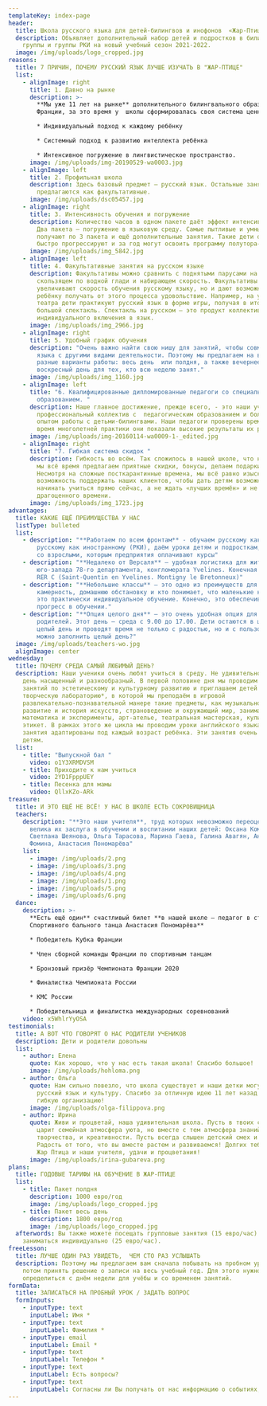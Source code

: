 ```yaml
---
templateKey: index-page
header:
  title: Школа русского языка для детей-билингвов и инофонов  «Жар-Птица»
  description: Объявляет дополнительный набор детей и подростков в билингвальные
    группы и группы РКИ на новый учебный сезон 2021-2022.
  image: /img/uploads/logo_cropped.jpg
reasons:
  title: 7 ПРИЧИН, ПОЧЕМУ РУССКИЙ ЯЗЫК ЛУЧШЕ ИЗУЧАТЬ В "ЖАР-ПТИЦЕ"
  list:
    - alignImage: right
      title: 1. Давно на рынке
      description: >-
        **Мы уже 11 лет на рынке** дополнительного билингвального образования во
        Франции, за это время у  школы сформировалась своя система ценностей:  

        * Индивидуальный подход к каждому ребёнку

        * Системный подход к развитию интеллекта ребёнка 

        * Интенсивное погружение в лингвистическое пространство.
      image: /img/uploads/img-20190529-wa0003.jpg
    - alignImage: left
      title: 2. Профильная школа
      description: Здесь базовый предмет – русский язык. Остальные занятия
        предлагаются как факультативные.
      image: /img/uploads/dsc05457.jpg
    - alignImage: right
      title: 3. Интенсивность обучения и погружение
      description: Количество часов в одном пакете даёт эффект интенсивного обучения.
        Два пакета – погружение в языковую среду. Самые пытливые и умные дети
        получают по 3 пакета и ещё дополнительные занятия. Такие дети очень
        быстро прогрессируют и за год могут освоить программу полутора-двух лет.
      image: /img/uploads/img_5842.jpg
    - alignImage: left
      title: 4. Факультативные занятия на русском языке
      description: Факультативы можно сравнить с поднятыми парусами на паруснике,
        скользящем по водной глади и набирающем скорость. Факультативы не только
        увеличивают скорость обучения русскому языку, но и дают возможность
        ребёнку получать от этого процесса удовольствие. Например, на уроках
        театра дети практикуют русский язык в форме игры, получая в итоге
        большой спектакль. Спектакль на русском – это продукт коллективного и
        индивидуального включения в язык.
      image: /img/uploads/img_2966.jpg
    - alignImage: right
      title: 5. Удобный график обучения
      description: "Очень важно найти свою нишу для занятий, чтобы совмещать изучение
        языка с другими видами деятельности. Поэтому мы предлагаем на выбор
        разные варианты работы: весь день  или полдня, а также вечернее время и
        воскресный день для тех, кто всю неделю занят."
      image: /img/uploads/img_1160.jpg
    - alignImage: left
      title: "6. Квалифицированные дипломированные педагоги со специальным профильным
        образованием. "
      description: Наше главное достижение, прежде всего, - это наши учителя. Дружный
        профессиональный коллектив с  педагогическим образованием и большим
        опытом работы с детьми-билингвами. Наши педагоги проверены временем, за
        время многолетней практики они показали высокие результаты их работы.
      image: /img/uploads/img-20160114-wa0009-1-_edited.jpg
    - alignImage: right
      title: "7. Гибкая система скидок "
      description: Гибкость во всём. Так сложилось в нашей школе, что нашим клиентам
        мы всё время предлагаем приятные скидки, бонусы, делаем подарки.
        Несмотря на сложные посткарантинные времена, мы всё равно изыскиваем
        возможность поддержать наших клиентов, чтобы дать детям возможность
        начинать учиться прямо сейчас, а не ждать «лучших времён» и не терять
        драгоценного времени.
      image: /img/uploads/img_1723.jpg
advantages:
  title: КАКИЕ ЕЩЁ ПРЕИМУЩЕСТВА У НАС
  listType: bulleted
  list:
    - description: "**Работаем по всем фронтам** - обучаем русскому как родному (РЯ) и
        русскому как иностранному (РКИ), даём уроки детям и подросткам, работаем
        со взрослыми, которым предприятия оплачивают курсы"
    - description: "**Недалеко от Версаля** – удобная логистика для жителей запада и
        юго-запада 78-го департамента, конгломерата Yvelines. Конечная станция
        RER C (Saint-Quentin en Yvelines. Montigny le Bretonneux)"
    - description: "**Небольшие классы** – это одно из преимуществ для тех, кто любит
        камерность, домашнюю обстановку и кто понимает, что маленькие классы –
        это практически индивидуальное обучение. Конечно, это обеспечивает
        прогресс в обучении."
    - description: "**Опция целого дня** – это очень удобная опция для работающих
        родителей. Этот день – среда с 9.00 до 17.00. Дети остаются в школе на
        целый день и проводят время не только с радостью, но и с пользой. Чем
        можно заполнить целый день?"
  image: /img/uploads/teachers-wo.jpg
  alignImage: center
wednesday:
  title: ПОЧЕМУ СРЕДА САМЫЙ ЛЮБИМЫЙ ДЕНЬ?
  description: Наши ученики очень любят учиться в среду. Не удивительно, ведь этот
    день насыщенный и разнообразный. В первой половине дня мы проводим цикл
    занятий по эстетическому и культурному развитию и приглашаем детей в нашу
    творческую лабораторию*, в которой мы преподаём в игровой
    развлекательно-познавательной манере такие предметы, как музыкальное
    развитие и история искусств, страноведение и окружающий мир, занимательная
    математика и эксперименты, арт-ателье, театральная мастерская, кулинария и
    этикет. В рамках этого же цикла мы проводим уроки английского языка. Все
    занятия адаптированы под каждый возраст ребёнка. Эти занятия очень нравятся
    детям.
  list:
    - title: "Выпускной бал "
      video: o1Y3XRMDVSM
    - title: Приходите к нам учиться
      video: 2YD1FpppUEY
    - title: Песенка для мамы
      video: QllxKZo-ARk
treasure:
  title: И ЭТО ЕЩЁ НЕ ВСЁ! У НАС В ШКОЛЕ ЕСТЬ СОКРОВИЩНИЦА
  teachers:
    description: "**Это наши учителя**, труд которых невозможно переоценить, так
      велика их заслуга в обучении и воспитании наших детей: Оксана Комоликова,
      Светлана Шеянова, Ольга Тарасова, Марина Гаева, Галина Авагян, Анастасия
      Фомина, Анастасия Пономарёва"
    list:
      - image: /img/uploads/2.png
      - image: /img/uploads/3.png
      - image: /img/uploads/4.png
      - image: /img/uploads/1.png
      - image: /img/uploads/5.png
      - image: /img/uploads/6.png
  dance:
    description: >-
      **Есть ещё один** счастливый билет **в нашей школе – педагог в студии
      Спортивного бального танца Анастасия Пономарёва** 

      * Победитель Кубка Франции

      * Член сборной команды Франции по спортивным танцам 

      * Бронзовый призёр Чемпионата Франции 2020

      * Финалистка Чемпионата России

      * КМС России

      * Победительница и финалистка международных соревнований
    video: x5WhlrYyOSA
testimonials:
  title: А ВОТ ЧТО ГОВОРЯТ О НАС РОДИТЕЛИ УЧЕНИКОВ
  description: Дети и родители довольны
  list:
    - author: Елена
      quote: Как хорошо, что у нас есть такая школа! Спасибо большое!
      image: /img/uploads/hohloma.png
    - author: Ольга
      quote: Нам сильно повезло, что школа существует и наши детки могут не забывать
        русский язык и культуру. Спасибо за отличную идею 11 лет назад и всегда
        гибкую организацию!
      image: /img/uploads/olga-filippova.png
    - author: Ирина
      quote: Живи и процветай, наша удивительная школа. Пусть в твоих стенах всегда
        царит семейная атмосфера уюта, но вместе с тем атмосфера знаний,
        творчества, и креативности. Пусть всегда слышен детский смех и рабость.
        Радость от того, что вы вместе растем и развиваемся! Долгих тебе лет,
        Жар Птица и наши учителя, удачи и процветания!
      image: /img/uploads/irina-gubareva.png
plans:
  title: ГОДОВЫЕ ТАРИФЫ НА ОБУЧЕНИЕ В ЖАР-ПТИЦЕ
  list:
    - title: Пакет полдня
      description: 1000 евро/год
      image: /img/uploads/logo_cropped.jpg
    - title: Пакет весь день
      description: 1800 евро/год
      image: /img/uploads/logo_cropped.jpg
  afterwords: Вы также можете посещать групповые занятия (15 евро/час) или
    заниматься индивидуально (25 евро/час).
freeLesson:
  title: ЛУЧШЕ ОДИН РАЗ УВИДЕТЬ,  ЧЕМ СТО РАЗ УСЛЫШАТЬ
  description: Поэтому мы предлагаем вам сначала побывать на пробном уроке,  а уж
    потом принять решение о записи на весь учебный год. Для этого нужно
    определиться с днём недели для учёбы и со временем занятий.
formData:
  title: ЗАПИСАТЬСЯ НА ПРОБНЫЙ УРОК / ЗАДАТЬ ВОПРОС
  formInputs:
    - inputType: text
      inputLabel: Имя *
    - inputType: text
      inputLabel: Фамилия *
    - inputType: email
      inputLabel: Email *
    - inputType: text
      inputLabel: Телефон *
    - inputType: text
      inputLabel: Есть вопросы?
    - inputType: text
      inputLabel: Согласны ли Вы получать от нас информацию о событиях, скидках и бонусах?
---
```

